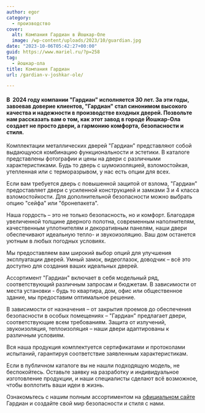 ```yaml
---
author: egor
category:
  - производство
cover:
  alt: Компания Гардиан в Йошкар-Оле
  image: /wp-content/uploads/2023/10/guardian.jpg
date: "2023-10-06T05:42:27+00:00"
guid: https://www.mariel.ru/?p=258
tag:
  - йошкар-ола
title: Компания Гардиан
url: /gardian-v-joshkar-ole/

---
```

#### В  2024 году компании "Гардиан" исполняется 30 лет. За эти годы, завоевав доверие клиентов, "Гардиан" стал синонимом высокого качества и надежности в производстве входных дверей. Позвольте нам рассказать вам о том, как этот завод в городе Йошкар-Ола создает не просто двери, а гармонию комфорта, безопасности и стиля.

Комплектации металлических дверей "Гардиан" представляют собой выдающуюся комбинацию функциональности и эстетики. В каталоге представлены фотографии и цены на двери с различными характеристиками. Будь то дверь с шумоизоляцией, взломостойкая, утепленная или с терморазрывом, у нас есть опции для всех.

Если вам требуется дверь с повышенной защитой от взлома, "Гардиан" предоставляет двери с усиленной конструкцией и замками 3 и 4 класса взломостойкости. Для дополнительной безопасности можно выбрать опцию "сейфа" или "бронепакета".

Наша гордость – это не только безопасность, но и комфорт. Благодаря увеличенной толщине дверного полотна, современным наполнителям, качественным уплотнителям и декоративным панелям, наши двери обеспечивают идеальную тепло\- и звукоизоляцию. Ваш дом останется уютным в любых погодных условиях.

Мы предоставляем вам широкий выбор опций для улучшения эксплуатации дверей. Умный замок, видеоглазок, доводчик – всё это доступно для создания ваших идеальных дверей.

Ассортимент "Гардиан" включает в себя модельный ряд, соответствующий различным запросам и бюджетам. В зависимости от места установки \- будь то квартира, дом, офис или общественное здание, мы предоставим оптимальное решение.

В зависимости от назначения – от закрытия проемов до обеспечения безопасности в особых помещениях – "Гардиан" предлагает двери, соответствующие всем требованиям. Защита от излучений, звукоизоляция, теплоизоляция – наши двери адаптированы к различным условиям.

Вся наша продукция комплектуется сертификатами и протоколами испытаний, гарантируя соответствие заявленным характеристикам.

Если в публичном каталоге вы не нашли подходящую модель, не беспокойтесь. Оставьте заявку на разработку и индивидуальное изготовление продукции, и наши специалисты сделают всё возможное, чтобы воплотить ваши идеи в жизнь.

Ознакомьтесь с нашим полным ассортиментом на [официальном сайте](https://guardian.ru/) Гардиан и создайте свой мир безопасности и стиля с нами.
